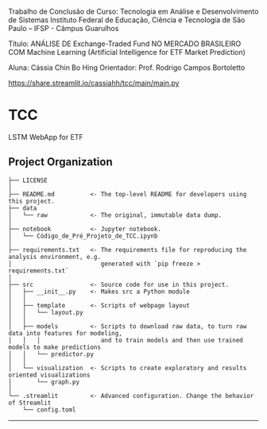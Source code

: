 Trabalho de Conclusão de Curso: Tecnologia em Análise e Desenvolvimento de Sistemas
Instituto Federal de Educação, Ciência e Tecnologia de São Paulo – IFSP - Câmpus Guarulhos

Título: ANÁLISE DE Exchange-Traded Fund NO MERCADO BRASILEIRO COM Machine Learning
(Artificial Intelligence for ETF Market Prediction)

Aluna: Cássia Chin Bo Hing
Orientador: Prof. Rodrigo Campos Bortoletto

https://share.streamlit.io/cassiahh/tcc/main/main.py

TCC 
==============================

LSTM WebApp for ETF

Project Organization
------------

    ├── LICENSE
    │
    ├── README.md          <- The top-level README for developers using this project.
    ├── data
    │   └── raw            <- The original, immutable data dump.
    │
    ├── notebook           <- Jupyter notebook. 
    │   └── Código_de_Pré_Projeto_de_TCC.ipynb 
    │
    ├── requirements.txt   <- The requirements file for reproducing the analysis environment, e.g.
    │                         generated with `pip freeze > requirements.txt`
    │
    ├── src                <- Source code for use in this project.
    │   ├── __init__.py    <- Makes src a Python module
    │   │
    │   ├── template       <- Scripts of webpage layout
    │   │   └── layout.py
    │   │
    │   ├── models         <- Scripts to download raw data, to turn raw data into features for modeling,  
    │   │   │                 and to train models and then use trained models to make predictions
    │   │   └── predictor.py
    │   │
    │   └── visualization  <- Scripts to create exploratory and results oriented visualizations
    │       └── graph.py
    │
    └── .streamlit         <- Advanced configuration. Change the behavior of Streamlit 
        └── config.toml        

--------


